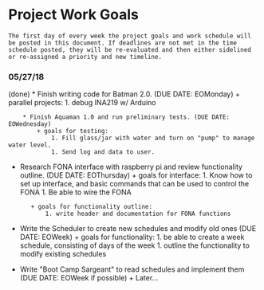 # Project Work Goals
    The first day of every week the project goals and work schedule will be posted in this document. If deadlines are not met in the time schedule posted, they will be re-evaluated and then either sidelined or re-assigned a priority and new timeline.

### 05/27/18
(done)  * Finish writing code for Batman 2.0. (DUE DATE: EOMonday)
            + parallel projects:
                1. debug INA219 w/ Arduino

        * Finish Aquaman 1.0 and run preliminary tests. (DUE DATE: EOWednesday)
            + goals for testing:
                1. Fill glass/jar with water and turn on "pump" to manage water level.
                1. Send log and data to user.

   * Research FONA interface with raspberry pi and review functionality outline. (DUE DATE: EOThursday)
            + goals for interface:
                1. Know how to set up interface, and basic commands that can be used to control the FONA
                1. Be able to wire the FONA

            + goals for functionality outline:
                1. write header and documentation for FONA functions

   * Write the Scheduler to create new schedules and modify old ones (DUE DATE: EOWeek)
            + goals for functionality:
                1. be able to create a week schedule, consisting of days of the week
                1. outline the functionality to modify existing schedules

   * Write "Boot Camp Sargeant" to read schedules and implement them (DUE DATE: EOWeek if possible)
            + Later...

